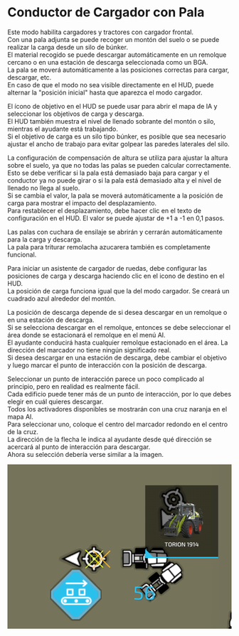# Conductor de Cargador con Pala
  
Este modo habilita cargadores y tractores con cargador frontal.   
Con una pala adjunta se puede recoger un montón del suelo o se puede realizar la carga desde un silo de búnker.  
El material recogido se puede descargar automáticamente en un remolque cercano o en una estación de descarga seleccionada como un BGA.  
La pala se moverá automáticamente a las posiciones correctas para cargar, descargar, etc.  
En caso de que el modo no sea visible directamente en el HUD, puede alternar la "posición inicial" hasta que aparezca el modo cargador.  
  
El ícono de objetivo en el HUD se puede usar para abrir el mapa de IA y seleccionar los objetivos de carga y descarga.  
El HUD también muestra el nivel de llenado sobrante del montón o silo, mientras el ayudante está trabajando.  
Si el objetivo de carga es un silo tipo búnker, es posible que sea necesario ajustar el ancho de trabajo para evitar golpear las paredes laterales del silo.  
  
La configuración de compensación de altura se utiliza para ajustar la altura sobre el suelo, ya que no todas las palas se pueden calcular correctamente.   
Esto se debe verificar si la pala está demasiado baja para cargar y el conductor ya no puede girar o si la pala está demasiado alta y el nivel de llenado no llega al suelo.  
Si se cambia el valor, la pala se moverá automáticamente a la posición de carga para mostrar el impacto del desplazamiento.  
Para restablecer el desplazamiento, debe hacer clic en el texto de configuración en el HUD.  El valor se puede ajustar de +1 a -1 en 0,1 pasos.  
  
Las palas con cuchara de ensilaje se abrirán y cerrarán automáticamente para la carga y descarga.  
La pala para triturar remolacha azucarera también es completamente funcional.  

  
Para iniciar un asistente de cargador de ruedas, debe configurar las posiciones de carga y descarga haciendo clic en el icono de destino en el HUD.  
La posición de carga funciona igual que la del modo cargador.  Se creará un cuadrado azul alrededor del montón.  
  
La posición de descarga depende de si desea descargar en un remolque o en una estación de descarga.  
Si se selecciona descargar en el remolque, entonces se debe seleccionar el área donde se estacionará el remolque en el menú AI.  
El ayudante conducirá hasta cualquier remolque estacionado en el área.  La dirección del marcador no tiene ningún significado real.  
Si desea descargar en una estación de descarga, debe cambiar el objetivo y luego marcar el punto de interacción con la posición de descarga.  

  
Seleccionar un punto de interacción parece un poco complicado al principio, pero en realidad es realmente fácil.  
Cada edificio puede tener más de un punto de interacción, por lo que debes elegir en cuál quieres descargar.  
Todos los activadores disponibles se mostrarán con una cruz naranja en el mapa AI.  
Para seleccionar uno, coloque el centro del marcador redondo en el centro de la cruz.  
La dirección de la flecha le indica al ayudante desde qué dirección se acercará al punto de interacción para descargar.  
Ahora su selección debería verse similar a la imagen.  

![Image](../assets/images/shovelloadertrigger_0_0_830_610.png)